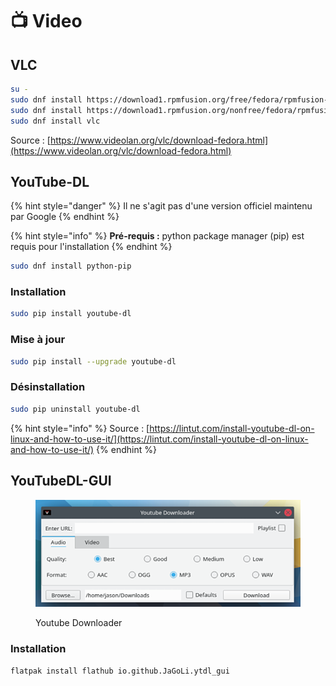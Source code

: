 # 📺 Video

## VLC

```bash
su -
sudo dnf install https://download1.rpmfusion.org/free/fedora/rpmfusion-free-release-$(rpm -E %fedora).noarch.rpm
sudo dnf install https://download1.rpmfusion.org/nonfree/fedora/rpmfusion-nonfree-release-$(rpm -E %fedora).noarch.rpm
sudo dnf install vlc
```

Source : [https://www.videolan.org/vlc/download-fedora.html](https://www.videolan.org/vlc/download-fedora.html)

## YouTube-DL

{% hint style="danger" %}
Il ne s'agit pas d'une version officiel maintenu par Google
{% endhint %}

{% hint style="info" %}
**Pré-requis :** python package manager (pip) est requis pour l'installation
{% endhint %}

```bash
sudo dnf install python-pip
```

### Installation

```bash
sudo pip install youtube-dl
```

### Mise à jour

```bash
sudo pip install --upgrade youtube-dl
```

### Désinstallation

```bash
sudo pip uninstall youtube-dl
```

{% hint style="info" %}
Source : [https://lintut.com/install-youtube-dl-on-linux-and-how-to-use-it/](https://lintut.com/install-youtube-dl-on-linux-and-how-to-use-it/)
{% endhint %}

## YouTubeDL-GUI

<figure><img src="../../../.gitbook/assets/Capture d’écran du 2022-11-08 16-55-08.png" alt=""><figcaption><p>Youtube Downloader</p></figcaption></figure>

### Installation

```bash
flatpak install flathub io.github.JaGoLi.ytdl_gui
```


